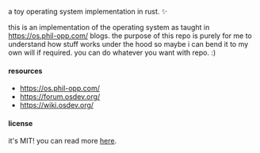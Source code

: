a toy operating system implementation in rust. ✨

this is an implementation of the operating system
as taught in https://os.phil-opp.com/ blogs. the
purpose of this repo is purely for me to understand
how stuff works under the hood so maybe i can bend
it to my own will if required. you can do whatever
you want with repo. :)

#### resources
- https://os.phil-opp.com/
- https://forum.osdev.org/
- https://wiki.osdev.org/

#### license
it's MIT! you can read more [here](./LICENSE.md).
